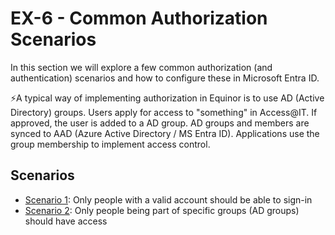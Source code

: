 # EX-6 - Common Authorization Scenarios

In this section we will explore a few common authorization (and authentication) scenarios and how to configure these in Microsoft Entra ID.

⚡️A typical way of implementing authorization in Equinor is to use AD (Active Directory) groups. Users apply for access to "something" in Access@IT. If approved, the user is added to a AD group. AD groups and members are synced to AAD (Azure Active Directory / MS Entra ID). Applications use the group membership to implement access control. 

## Scenarios

* [Scenario 1](doc/scenario_1.md): Only people with a valid account should be able to sign-in
* [Scenario 2](doc/scenario_2.md): Only people being part of specific groups (AD groups) should have access
